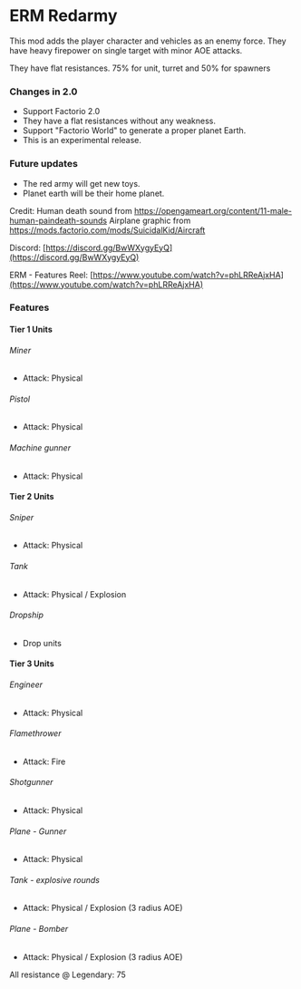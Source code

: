 # ERM Redarmy

This mod adds the player character and vehicles as an enemy force. They have heavy firepower on single target with minor
AOE attacks.

They have flat resistances. 75% for unit, turret and 50% for spawners

### Changes in 2.0
- Support Factorio 2.0
- They have a flat resistances without any weakness.
- Support "Factorio World" to generate a proper planet Earth.
- This is an experimental release.
### Future updates
- The red army will get new toys.
- Planet earth will be their home planet.

Credit:
Human death sound from https://opengameart.org/content/11-male-human-paindeath-sounds
Airplane graphic from https://mods.factorio.com/mods/SuicidalKid/Aircraft

Discord:  [https://discord.gg/BwWXygyEyQ](https://discord.gg/BwWXygyEyQ)

ERM - Features Reel: [https://www.youtube.com/watch?v=phLRReAjxHA](https://www.youtube.com/watch?v=phLRReAjxHA)

### Features

#### Tier 1 Units

###### Miner

- Attack: Physical

###### Pistol

- Attack: Physical

###### Machine gunner

- Attack: Physical

#### Tier 2 Units

###### Sniper

- Attack: Physical

###### Tank

- Attack: Physical / Explosion

###### Dropship

- Drop units

#### Tier 3 Units

###### Engineer

- Attack: Physical

###### Flamethrower

- Attack: Fire

###### Shotgunner

- Attack: Physical

###### Plane - Gunner

- Attack: Physical

###### Tank - explosive rounds

- Attack: Physical / Explosion (3 radius AOE)

###### Plane - Bomber

- Attack: Physical / Explosion (3 radius AOE)

All resistance @ Legendary: 75